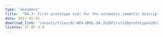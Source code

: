 ```yaml
---
type: "document"
title:  "D4.3: First prototype tool for the automatic semantic description of music pieces"
date: 2017-05-02
download_link: "/assets/files/AC-WP4-QMUL-D4.3%20First%20prototype%20tool%20for%20the%20automatic%20semantic%20description%20of%20music%20pieces.pdf"
license: CC-BY 4.0
---
```

